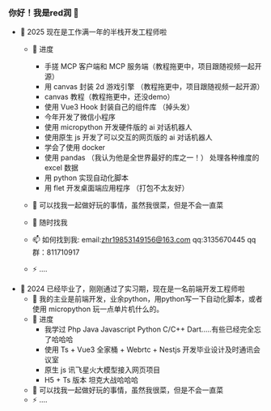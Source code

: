 ### 你好！我是red润 👋
- 🔭 2025 现在是工作满一年的半栈开发工程师啦
  - 🌱 进度
    - 手搓 MCP 客户端和 MCP 服务端（教程拖更中，项目跟随视频一起开源）
    - 用 canvas 封装 2d 游戏引擎 （教程拖更中，项目跟随视频一起开源）
    - canvas 教程（教程拖更中，还没demo）
    - 使用 Vue3 Hook 封装自己的组件库 （掉头发） 
    - 今年开发了微信小程序
    - 使用 micropython 开发硬件版的 ai 对话机器人 
    - 使用原生 js 开发了可以交互的网页版的 ai 对话机器人
    - 学会了使用 docker 
    - 使用 pandas （我认为他是全世界最好的库之一！） 处理各种维度的 excel 数据
    - 用 python 实现自动化脚本 
    - 用 flet 开发桌面端应用程序 （打包不太友好）
    
  - 🤔 可以找我一起做好玩的事情，虽然我很菜，但是不会一直菜
  - 💬 随时找我
  - 📫 如何找到我: email:zhr19853149156@163.com qq:3135670445 qq群：811710917
  - ⚡ ....
- 🔭 2024 已经毕业了，刚刚通过了实习期，现在是一名前端开发工程师啦
  - 👯 我的主业是前端开发，业余python，用python写一下自动化脚本，或者使用 micropython 玩一点单片机什么的。 
  - 🌱 进度
    - 我学过 Php Java Javascript Python C/C++ Dart.....有些已经完全忘了哈哈哈
    - 使用 Ts + Vue3 全家桶 + Webrtc + Nestjs 开发毕业设计及时通讯会议室
    - 原生 js 讯飞星火大模型接入网页项目
    - H5 + Ts 版本 坦克大战哈哈哈
  - 🤔 可以找我一起做好玩的事情，虽然我很菜，但是不会一直菜 
  - ⚡ ....
